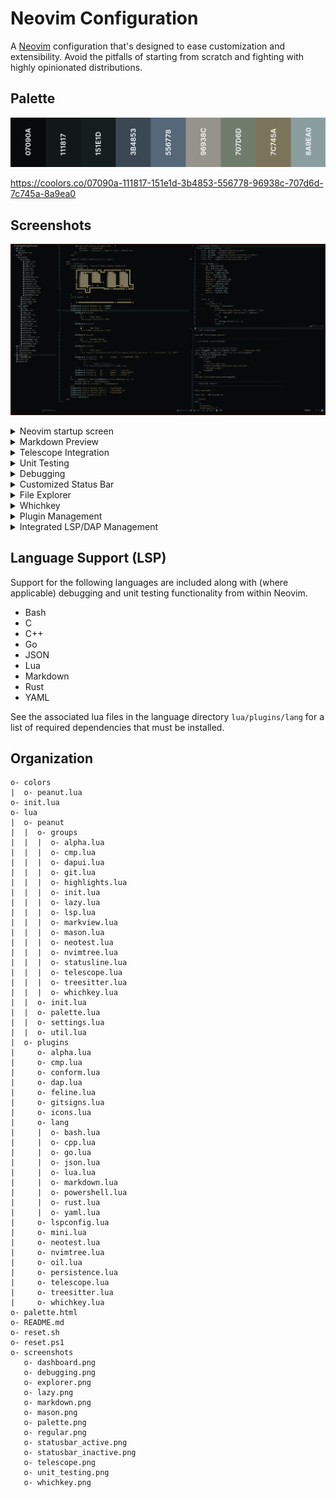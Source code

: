 # Neovim Configuration

A [Neovim] configuration that's designed to ease customization and
extensibility. Avoid the pitfalls of starting from scratch and fighting with
highly opinionated distributions.

## Palette

![Palette](./screenshots/palette.png)

https://coolors.co/07090a-111817-151e1d-3b4853-556778-96938c-707d6d-7c745a-8a9ea0

## Screenshots

![Regular](./screenshots/regular.png)

<details>
<summary>Neovim startup screen</summary>

![Dashboard](./screenshots/dashboard.png)

</details>

<details>
<summary>Markdown Preview</summary>

![Markdown](./screenshots/markdown.png)

</details>

<details>
<summary>Telescope Integration</summary>

![Telescope](./screenshots/telescope.png)

</details>

<details>
<summary>Unit Testing</summary>

![Unit Testing](./screenshots/unit_testing.png)

</details>

<details>
<summary>Debugging</summary>

![Debugging](./screenshots/debugging.png)

</details>

<details>
<summary>Customized Status Bar</summary>

![Active](./screenshots/statusbar_active.png)
![Inactive](./screenshots/statusbar_inactive.png)

</details>

<details>
<summary>File Explorer</summary>

![Explorer](./screenshots/explorer.png)

</details>

<details>
<summary>Whichkey</summary>

![Explorer](./screenshots/whichkey.png)

</details>

<details>
<summary>Plugin Management</summary>

![Lazy](./screenshots/lazy.png)

</details>

<details>
<summary>Integrated LSP/DAP Management</summary>

![Mason](./screenshots/mason.png)

</details>

## Language Support (LSP)

Support for the following languages are included along with (where applicable)
debugging and unit testing functionality from within Neovim.

- Bash
- C
- C++
- Go
- JSON
- Lua
- Markdown
- Rust
- YAML

See the associated lua files in the language directory `lua/plugins/lang` for a
list of required dependencies that must be installed.

## Organization

```console
o- colors
|  o- peanut.lua
o- init.lua
o- lua
|  o- peanut
|  |  o- groups
|  |  |  o- alpha.lua
|  |  |  o- cmp.lua
|  |  |  o- dapui.lua
|  |  |  o- git.lua
|  |  |  o- highlights.lua
|  |  |  o- init.lua
|  |  |  o- lazy.lua
|  |  |  o- lsp.lua
|  |  |  o- markview.lua
|  |  |  o- mason.lua
|  |  |  o- neotest.lua
|  |  |  o- nvimtree.lua
|  |  |  o- statusline.lua
|  |  |  o- telescope.lua
|  |  |  o- treesitter.lua
|  |  |  o- whichkey.lua
|  |  o- init.lua
|  |  o- palette.lua
|  |  o- settings.lua
|  |  o- util.lua
|  o- plugins
|     o- alpha.lua
|     o- cmp.lua
|     o- conform.lua
|     o- dap.lua
|     o- feline.lua
|     o- gitsigns.lua
|     o- icons.lua
|     o- lang
|     |  o- bash.lua
|     |  o- cpp.lua
|     |  o- go.lua
|     |  o- json.lua
|     |  o- lua.lua
|     |  o- markdown.lua
|     |  o- powershell.lua
|     |  o- rust.lua
|     |  o- yaml.lua
|     o- lspconfig.lua
|     o- mini.lua
|     o- neotest.lua
|     o- nvimtree.lua
|     o- oil.lua
|     o- persistence.lua
|     o- telescope.lua
|     o- treesitter.lua
|     o- whichkey.lua
o- palette.html
o- README.md
o- reset.sh
o- reset.ps1
o- screenshots
   o- dashboard.png
   o- debugging.png
   o- explorer.png
   o- lazy.png
   o- markdown.png
   o- mason.png
   o- palette.png
   o- regular.png
   o- statusbar_active.png
   o- statusbar_inactive.png
   o- telescope.png
   o- unit_testing.png
   o- whichkey.png
```

[neovim]: https://github.com/neovim/neovim
